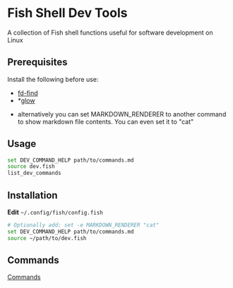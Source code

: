# Fish Shell Dev Tools

A collection of Fish shell functions useful for software development on Linux

## Prerequisites

Install the following before use:

 - [fd-find](https://github.com/sharkdp/fd)
 - *[glow](https://github.com/charmbracelet/glow)

 * alternatively you can set MARKDOWN_RENDERER to another command to show markdown file contents. You can even set it to "cat"

## Usage

```bash
set DEV_COMMAND_HELP path/to/commands.md
source dev.fish
list_dev_commands
```

## Installation

**Edit** `~/.config/fish/config.fish`

```bash
# Optionally add: set -e MARKDOWN_RENDERER "cat"
set DEV_COMMAND_HELP path/to/commands.md
source ~/path/to/dev.fish
```

## Commands

[Commands](commands.md)